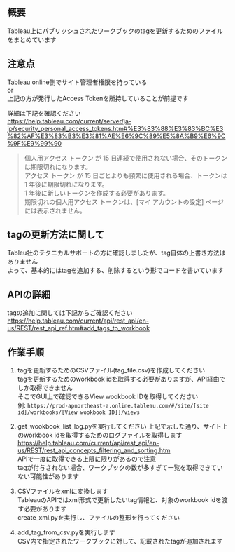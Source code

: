 ## 概要
Tableau上にパブリッシュされたワークブックのtagを更新するためのファイルをまとめています

## 注意点
Tableau online側でサイト管理者権限を持っている  
or  
上記の方が発行したAccess Tokenを所持していることが前提です

詳細は下記を確認ください  
https://help.tableau.com/current/server/ja-jp/security_personal_access_tokens.htm#%E3%83%88%E3%83%BC%E3%82%AF%E3%83%B3%E3%81%AE%E6%9C%89%E5%8A%B9%E6%9C%9F%E9%99%90

>個人用アクセス トークン が 15 日連続で使用されない場合、そのトークンは期限切れになります。  
>アクセス トークン が 15 日ごとよりも頻繁に使用される場合、トークンは 1 年後に期限切れになります。  
>1 年後に新しいトークンを作成する必要があります。  
>期限切れの個人用アクセス トークンは、[マイ アカウントの設定] ページには表示されません。

## tagの更新方法に関して
Tableu社のテクニカルサポートの方に確認しましたが、tag自体の上書き方法はありません  
よって、基本的にはtagを追加する、削除するという形でコードを書いています

## APIの詳細
tagの追加に関しては下記からご確認ください  
https://help.tableau.com/current/api/rest_api/en-us/REST/rest_api_ref.htm#add_tags_to_workbook

## 作業手順
1. tagを更新するためのCSVファイル(tag_file.csv)を作成してください  
tagを更新するためのworkbook idを取得する必要がありますが、API経由でしか取得できません  
そこでGUI上で確認できるView wookbook IDを取得してください  
例: ```https://prod-apnortheast-a.online.tableau.com/#/site/[site id]/workbooks/[View wookbook ID]]/views```

2. get_wookbook_list_log.pyを実行してください
上記で示した通り、サイト上のworkbook idを取得するためのログファイルを取得します  
https://help.tableau.com/current/api/rest_api/en-us/REST/rest_api_concepts_filtering_and_sorting.htm  
APIで一度に取得できる上限に限りがあるので注意  
tagが付与されない場合、ワークブックの数が多すぎて一覧を取得できていない可能性があります  

3. CSVファイルをxmlに変換します  
TableauのAPIではxml形式で更新したいtag情報と、対象のworkbook idを渡す必要があります  
create_xml.pyを実行し、ファイルの整形を行ってください

4. add_tag_from_csv.pyを実行します  
CSV内で指定されたワークブックに対して、記載されたtagが追加されます
